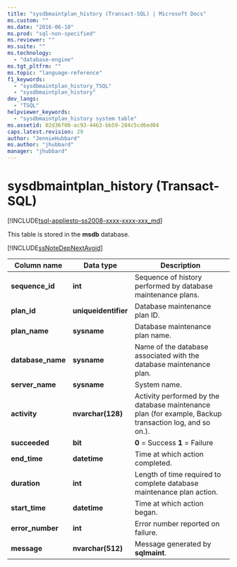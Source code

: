 ```yaml
---
title: "sysdbmaintplan_history (Transact-SQL) | Microsoft Docs"
ms.custom: ""
ms.date: "2016-06-10"
ms.prod: "sql-non-specified"
ms.reviewer: ""
ms.suite: ""
ms.technology: 
  - "database-engine"
ms.tgt_pltfrm: ""
ms.topic: "language-reference"
f1_keywords: 
  - "sysdbmaintplan_history_TSQL"
  - "sysdbmaintplan_history"
dev_langs: 
  - "TSQL"
helpviewer_keywords: 
  - "sysdbmaintplan_history system table"
ms.assetid: 02d36f08-ac93-4463-bb59-284c5cd6ed04
caps.latest.revision: 29
author: "JennieHubbard"
ms.author: "jhubbard"
manager: "jhubbard"
---
```

# sysdbmaintplan_history (Transact-SQL)
[!INCLUDE[tsql-appliesto-ss2008-xxxx-xxxx-xxx_md](../../includes/tsql-appliesto-ss2008-xxxx-xxxx-xxx-md.md)]

  This table is stored in the **msdb** database.  
  
 [!INCLUDE[ssNoteDepNextAvoid](../../includes/ssnotedepnextavoid-md.md)]  
  
  
|Column name|Data type|Description|  
|-----------------|---------------|-----------------|  
|**sequence_id**|**int**|Sequence of history performed by database maintenance plans.|  
|**plan_id**|**uniqueidentifier**|Database maintenance plan ID.|  
|**plan_name**|**sysname**|Database maintenance plan name.|  
|**database_name**|**sysname**|Name of the database associated with the database maintenance plan.|  
|**server_name**|**sysname**|System name.|  
|**activity**|**nvarchar(128)**|Activity performed by the database maintenance plan (for example, Backup transaction log, and so on.).|  
|**succeeded**|**bit**|**0** = Success **1** = Failure|  
|**end_time**|**datetime**|Time at which action completed.|  
|**duration**|**int**|Length of time required to complete database maintenance plan action.|  
|**start_time**|**datetime**|Time at which action began.|  
|**error_number**|**int**|Error number reported on failure.|  
|**message**|**nvarchar(512)**|Message generated by **sqlmaint**.|  
  
  